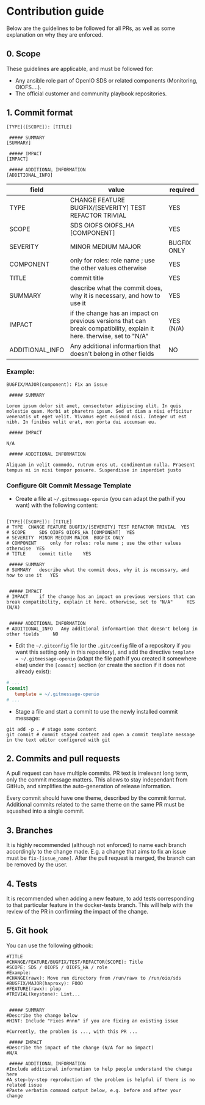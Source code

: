 # Contribution guide

Below are the guidelines to be followed for all PRs, as well as some explanation on why they are enforced.

## 0. Scope

These guidelines are applicable, and must be followed for:

- Any ansible role part of OpenIO SDS or related components (Monitoring, OIOFS....).
- The official customer and community playbook repositories.

## 1. Commit format

```text
[TYPE]([SCOPE]): [TITLE]

 ##### SUMMARY
[SUMMARY]

 ##### IMPACT
[IMPACT]

 ##### ADDITIONAL INFORMATION
[ADDITIONAL_INFO]
```

| field           | value                                                                                                                  | required    |
| --------------- | ---------------------------------------------------------------------------------------------------------------------- | ----------- |
| TYPE            | CHANGE FEATURE BUGFIX/[SEVERITY] TEST REFACTOR TRIVIAL                                                                 | YES         |
| SCOPE           | SDS OIOFS OIOFS_HA [COMPONENT]                                                                                         | YES         |
| SEVERITY        | MINOR MEDIUM MAJOR                                                                                                     | BUGFIX ONLY |
| COMPONENT       | only for roles: role name ; use the other values otherwise                                                             | YES         |
| TITLE           | commit title                                                                                                           | YES         |
| SUMMARY         | describe what the commit does, why it is necessary, and how to use it                                                  | YES         |
| IMPACT          | if the change has an impact on previous versions that can break compatibility, explain it here. therwise, set to "N/A" | YES (N/A)   |
| ADDITIONAL_INFO | Any additional informartion that doesn't belong in other fields                                                        | NO          |

### Example:

```text
BUGFIX/MAJOR(component): Fix an issue

 ##### SUMMARY

Lorem ipsum dolor sit amet, consectetur adipiscing elit. In quis molestie quam. Morbi at pharetra ipsum. Sed ut diam a nisi efficitur venenatis ut eget velit. Vivamus eget euismod nisi. Integer ut est nibh. In finibus velit erat, non porta dui accumsan eu.

 ##### IMPACT

N/A

 ##### ADDITIONAL INFORMATION

Aliquam in velit commodo, rutrum eros ut, condimentum nulla. Praesent tempus mi in nisi tempor posuere. Suspendisse in imperdiet justo
```

### Configure Git Commit Message Template

- Create a file at `~/.gitmessage-openio` (you can adapt the path if you want) with the following content:

```text

[TYPE]([SCOPE]): [TITLE]
# TYPE 	CHANGE FEATURE BUGFIX/[SEVERITY] TEST REFACTOR TRIVIAL 	YES
# SCOPE 	SDS OIOFS OIOFS_HA [COMPONENT] 	YES
# SEVERITY 	MINOR MEDIUM MAJOR 	BUGFIX ONLY
# COMPONENT 	only for roles: role name ; use the other values otherwise 	YES
# TITLE 	commit title 	YES

 ##### SUMMARY
# SUMMARY 	describe what the commit does, why it is necessary, and how to use it 	YES


 ##### IMPACT
# IMPACT 	if the change has an impact on previous versions that can break compatibility, explain it here. otherwise, set to "N/A" 	YES (N/A)


 ##### ADDITIONAL INFORMATION
# ADDITIONAL_INFO 	Any additional informartion that doesn't belong in other fields 	NO
```

- Edit the `~/.gitconfig` file (or the `.git/config` file of a repository if you want this setting only in this repository),
  and add the directive `template = ~/.gitmessage-openio` (adapt the file path if you created it somewhere else) under the
  `[commit]` section (or create the section if it does not already exist):
 
 ```ini
 # ...
[commit]
    template = ~/.gitmessage-openio
 # ...
 ```
 
 - Stage a file and start a commit to use the newly installed commit message:
 
 ```shell
 git add -p . # stage some content
 git commit # commit staged content and open a commit template message in the text editor configured with git
 ```

## 2. Commits and pull requests

A pull request can have multiple commits. PR text is irrelevant long term, only the commit message matters. This allows to stay independant from GitHub, and simplifies the auto-generation of release information.

Every commit should have one theme, described by the commit format. Additional commits related to the same theme on the same PR must be squashed into a single commit.

## 3. Branches

It is highly recommended (although not enforced) to name each branch accordingly to the change made. E.g. a change that aims to fix an issue must be `fix-[issue_name]`. After the pull request is merged, the branch can be removed by the user.

## 4. Tests

It is recommended when adding a new feature, to add tests corresponding to that particular feature in the docker-tests branch. This will help with the review of the PR in confirming the impact of the change.

## 5. Git hook

You can use the following githook:

```text
#TITLE
#CHANGE/FEATURE/BUGFIX/TEST/REFACTOR(SCOPE): Title
#SCOPE: SDS / OIOFS / OIOFS_HA / role
#Example:
#CHANGE(rawx): Move run directory from /run/rawx to /run/oio/sds
#BUGFIX/MAJOR(haproxy): FOOO
#FEATURE(rawx): plop
#TRIVIAL(keystone): Lint...


 ##### SUMMARY
#Describe the change below
#HINT: Include "Fixes #nnn" if you are fixing an existing issue

#Currently, the problem is ..., with this PR ...

 ##### IMPACT
#Describe the impact of the change (N/A for no impact)
#N/A

 ##### ADDITIONAL INFORMATION
#Include additional information to help people understand the change here
#A step-by-step reproduction of the problem is helpful if there is no related issue
#Paste verbatim command output below, e.g. before and after your change
```

